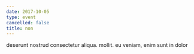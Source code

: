 ```yaml
---
date: 2017-10-05
type: event
cancelled: false
title: non
---
```

deserunt nostrud consectetur aliqua. mollit. eu veniam, enim sunt in dolor